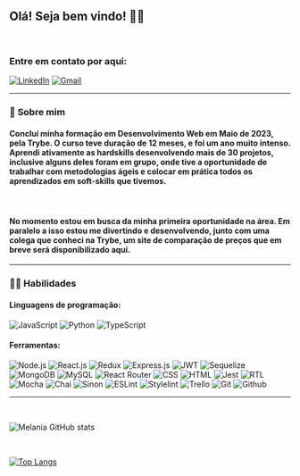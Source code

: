 ## Olá! Seja bem vindo!  🙋‍♀️ 
<br>

### **Entre em contato por aqui:**
[![LinkedIn](https://img.shields.io/badge/LinkedIn-0077B5?style=for-the-badge&logo=linkedin&logoColor=white)](https://www.linkedin.com/in/melania-chagas/) 
[![Gmail](https://img.shields.io/badge/Gmail-D14836?style=for-the-badge&logo=gmail&logoColor=white)](melaniapchagas@gmail.com) 
____________________________________________________

### 👩 **Sobre mim**
#### Concluí minha formação em Desenvolvimento Web em Maio de 2023, pela Trybe. O curso teve duração de 12 meses, e foi um ano muito intenso. Aprendi ativamente as hardskills desenvolvendo mais de 30 projetos, inclusive alguns deles foram em grupo, onde tive a oportunidade de trabalhar com metodologias ágeis e colocar em prática todos os aprendizados em soft-skills que tivemos. 
<br>

#### No momento estou em busca da minha primeira oportunidade na área. Em paralelo a isso estou me divertindo e desenvolvendo, junto com uma colega que conheci na Trybe, um site de comparação de preços que em breve será disponibilizado aqui.

____________________________________________________
### 👩‍💻 **Habilidades**
#### **Linguagens de programação:**
![JavaScript](https://img.shields.io/badge/JavaScript-F7DF1E?style=for-the-badge&logo=javascript&logoColor=black)
![Python](https://img.shields.io/badge/Python-14354C?style=for-the-badge&logo=python&logoColor=white)
![TypeScript](https://img.shields.io/badge/TypeScript-007ACC?style=for-the-badge&logo=typescript&logoColor=white)

#### **Ferramentas:**
![Node.js](https://img.shields.io/badge/Node.js-43853D?style=for-the-badge&logo=node.js&logoColor=white)
![React.js](https://img.shields.io/badge/React-20232A?style=for-the-badge&logo=react&logoColor=61DAFB)
![Redux](https://img.shields.io/badge/Redux-593D88?style=for-the-badge&logo=redux&logoColor=white)
![Express.js](https://img.shields.io/badge/Express.js-404D59?style=for-the-badge)
![JWT](https://img.shields.io/badge/json%20web%20tokens-323330?style=for-the-badge&logo=json-web-tokens&logoColor=pink)
![Sequelize](https://img.shields.io/badge/sequelize-323330?style=for-the-badge&logo=sequelize&logoColor=blue)
![MongoDB](https://img.shields.io/badge/MongoDB-4EA94B?style=for-the-badge&logo=mongodb&logoColor=white)
![MySQL](https://img.shields.io/badge/MySQL-00000F?style=for-the-badge&logo=mysql&logoColor=white)
![React Router](https://img.shields.io/badge/React_Router-CA4245?style=for-the-badge&logo=react-router&logoColor=white)
![CSS](https://img.shields.io/badge/CSS3-1572B6?style=for-the-badge&logo=css3&logoColor=white)
![HTML](https://img.shields.io/badge/HTML5-E34F26?style=for-the-badge&logo=html5&logoColor=white)
![Jest](https://img.shields.io/badge/Jest-323330?style=for-the-badge&logo=Jest&logoColor=white)
![RTL](https://img.shields.io/badge/testing%20library-323330?style=for-the-badge&logo=testing-library&logoColor=red)
![Mocha](https://img.shields.io/badge/mocha.js-323330?style=for-the-badge&logo=mocha&logoColor=white)
![Chai](https://img.shields.io/badge/chai.js-323330?style=for-the-badge&logo=chai&logoColor=red)
![Sinon](https://img.shields.io/badge/sinon.js-323330?style=for-the-badge&logo=sinon)
![ESLint](https://img.shields.io/badge/eslint-3A33D1?style=for-the-badge&logo=eslint&logoColor=white)
![Stylelint](https://img.shields.io/badge/stylelint-000?style=for-the-badge&logo=stylelint&logoColor=white)
![Trello](https://img.shields.io/badge/Trello-0052CC?style=for-the-badge&logo=trello&logoColor=white)
![Git](https://img.shields.io/badge/GIT-E44C30?style=for-the-badge&logo=git&logoColor=white)
![Github](	https://img.shields.io/badge/GitHub-100000?style=for-the-badge&logo=github&logoColor=white)

___________________
<br>

![Melania GitHub stats](https://github-readme-stats.vercel.app/api?username=melania-chagas&show_icons=true&theme=highcontrast)

<br>

[![Top Langs](https://github-readme-stats.vercel.app/api/top-langs/?username=melania-chagas&layout=compact)](https://github.com/anuraghazra/github-readme-stats)

